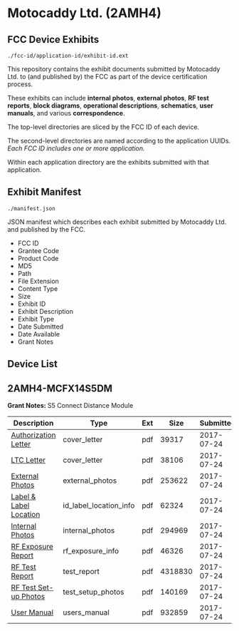# Motocaddy Ltd. (2AMH4)
## FCC Device Exhibits

```
./fcc-id/application-id/exhibit-id.ext
```

This repository contains the exhibit documents submitted by Motocaddy Ltd. to (and published by) the FCC as part of the device certification process.

These exhibits can include **internal photos**, **external photos**, **RF test reports**, **block diagrams**, **operational descriptions**, **schematics**, **user manuals**, and various **correspondence**.

The top-level directories are sliced by the FCC ID of each device.

The second-level directories are named according to the application UUIDs. *Each FCC ID includes one or more application.*

Within each application directory are the exhibits submitted with that application. 

## Exhibit Manifest

```
./manifest.json
```

JSON manifest which describes each exhibit submitted by Motocaddy Ltd. and published by the FCC.

- FCC ID
- Grantee Code
- Product Code
- MD5
- Path
- File Extension
- Content Type
- Size
- Exhibit ID
- Exhibit Description
- Exhibit Type
- Date Submitted
- Date Available
- Grant Notes

## Device List
## 2AMH4-MCFX14S5DM
**Grant Notes:** S5 Connect Distance Module

| Description | Type | Ext | Size | Submitted | Available |
| ----------- | ---- | --- | ---- | --------- | --------- |
| [Authorization Letter](2AMH4-MCFX14S5DM/0492286d432a4c256c366ea918de4a76/3478128.pdf) | cover_letter | pdf | 39317 | 2017-07-24 | 2017-07-24 |
| [LTC Letter](2AMH4-MCFX14S5DM/0492286d432a4c256c366ea918de4a76/3478129.pdf) | cover_letter | pdf | 38106 | 2017-07-24 | 2017-07-24 |
| [External Photos](2AMH4-MCFX14S5DM/0492286d432a4c256c366ea918de4a76/3478130.pdf) | external_photos | pdf | 253622 | 2017-07-24 | 2017-07-24 |
| [Label & Label Location](2AMH4-MCFX14S5DM/0492286d432a4c256c366ea918de4a76/3478131.pdf) | id_label_location_info | pdf | 62324 | 2017-07-24 | 2017-07-24 |
| [Internal Photos](2AMH4-MCFX14S5DM/0492286d432a4c256c366ea918de4a76/3478132.pdf) | internal_photos | pdf | 294969 | 2017-07-24 | 2017-07-24 |
| [RF Exposure Report](2AMH4-MCFX14S5DM/0492286d432a4c256c366ea918de4a76/3478134.pdf) | rf_exposure_info | pdf | 46326 | 2017-07-24 | 2017-07-24 |
| [RF Test Report](2AMH4-MCFX14S5DM/0492286d432a4c256c366ea918de4a76/3478136.pdf) | test_report | pdf | 4318830 | 2017-07-24 | 2017-07-24 |
| [RF Test Set-up Photos](2AMH4-MCFX14S5DM/0492286d432a4c256c366ea918de4a76/3478157.pdf) | test_setup_photos | pdf | 140169 | 2017-07-24 | 2017-07-24 |
| [User Manual](2AMH4-MCFX14S5DM/0492286d432a4c256c366ea918de4a76/3478161.pdf) | users_manual | pdf | 932859 | 2017-07-24 | 2017-07-24 |
